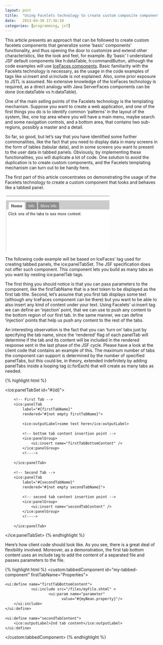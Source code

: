 ```yaml
---
layout: post
title:  "Using Facelets technology to create custom composite components (part I)"
date:   2013-04-30 17:36:10
categories: [programming, jsf]
---
```


This article presents an approach that can be followed to create custom facelets components that generalize some ‘basic’
components’ functionality, and thus opening the door to customize and extend other characteristics, like the look and
feel, for example. By ‘basic’ I understand JSF default components like h:dataTable, h:commandButton, although the code
examples will use [IceFaces components](http://component-showcase.icesoft.org/component-showcase). Basic familiarity
with the Facelets technology is necessary, as the usage in the code examples of tags like ui:insert and ui:include is not
explained. Also, some prior exposure to JSTL is assumed. No extensive knowledge of the IceFaces technology is required,
as a direct analogy with Java ServerFaces components can be done (ice:dataTable vs h:dataTable).

One of the main selling points of the Facelets technology is the templating mechanism. Suppose you want to create a web
application, and one of the first things you do is to identify common ‘patterns’ in the layout of the system, like, one
top area where you will have a main menu, maybe search and some navigation controls, and a bottom area, that contains
two sub-regions, possibly a master and a detail.

So far, so good, but let’s say that you have identified some further commonalities, like the fact that you need to
display data in many screens in the form of tables (tabular data), and in some screens you want to present to the user
data in tabbed panels. Obviously, by implementing these functionalities, you will duplicate a lot of code. One solution
to avoid the duplication is to create custom components, and the Facelets templating mechanism can turn out to be handy
here.

The first part of this article concentrates on demonstrating the usage of the Facelets technology to create a custom
component that looks and behaves like a tabbed panel.

![picture with tabbed panel](/images/facelets_pic_2.png)

The following code example will be based on IceFaces’ tag used for creating tabbed panels, the ice:panelTabSet. The JSF
specification does not offer such component. This component lets you build as many tabs as you want by nesting
ice:panelTab tags.

The first thing you should notice is that you can pass parameters to the component, like the
firstTabName that is a text token to be displayed as the first tab title. Second, let’s assume that you first tab
displays some text (although any IceFaces component can be there) but you want to be able to also insert any kind of
content under your text. Using Facelets’ ui:insert tag we can define an ‘injection’ point, that we can use to push any
content to the bottom region of our first tab. In the same manner, we can define ‘injection’ points that help us push
any content to the rest of the tabs.

An interesting observation is the fact that you can ‘turn on’ tabs just by specifying the tab name, since the ‘rendered’
flag of each panelTab will determine if the tab and its content will be included in the rendered response sent in the
last phase of the JSF cycle. Please have a look at the client code that contains an example of this. The maximum number
of tabs the component can support is determined by the number of specified panelTabs, but this could be, in theory,
extended indefinitely by adding panelTabs inside a looping tag (c:forEach) that will create as many tabs as needed.

{% highlight html %}
<!--
this content goes into a file named tabbedComponent.xhtml,
ui:composition wrapping tag omitted
-->
<ice:panelTabSet id="#{id}">

		<!-- First Tab -->
		<ice:panelTab
			label="#{firstTabName}"
			rendered="#{not empty firstTabName}">

			<ice:outputLabel>some text here</ice:outputLabel>

			<!-- bottom tab content insertion point -->
			<ice:panelGroup>
				<ui:insert name="firstTabBottomContent" />
			</ice:panelGroup>
			<!---->

		</ice:panelTab>

		<!-- Second Tab -->
		<ice:panelTab
			label="#{secondTabName}"
			rendered="#{not empty secondTabName}">

			<!-- second tab content insertion point -->
			<ice:panelGroup>
				<ui:insert name="secondTabContent" />
			</ice:panelGroup>
			<!---->

		</ice:panelTab>

</ice:panelTabSet>
{% endhighlight %}

Here’s how client code should look like. As you see, there is a great deal of flexibility involved. Moreover, as a
demonstration, the first tab bottom content uses an include tag to add the content of a separated file and passes
parameters to the file.

{% highlight html %}
<custom:tabbedComponent
    id="my-tabbed-component"
    firstTabName="Properties">

    <ui:define name="firstTabBottomContent">
                <ui:include src="/files/myFile.xhtml" >
                        <ui:param name="parameter"    
                              value="#{myBean.property}"/>
        </ui:include>
    </ui:define>

    <ui:define name="secondTabContent">
        <ice:outputLabel>2nd tab content</ice:outputLabel>
    </ui:define>

</custom:tabbedComponent>
{% endhighlight %}
